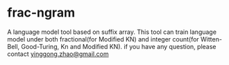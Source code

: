 frac-ngram
================

A language model tool based on suffix array.
This tool can train language model under both fractional(for Modified KN) and integer count(for Witten-Bell, Good-Turing, Kn and Modified KN).
if you have any question, please contact yinggong.zhao@gmail.com
